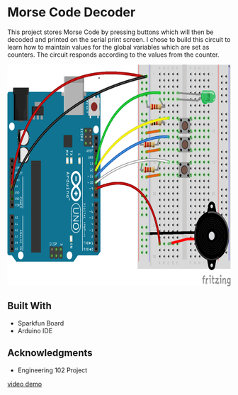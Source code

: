 # Morse Code Decoder
This project stores Morse Code by pressing buttons which will then be decoded and printed on the serial print screen. I chose to build this circuit to learn how to maintain values for the global variables which are set as counters. The circuit responds according to the values from the counter.

<img src="Schematic/Untitled Sketch 2_bb.png" height="500">

<h2>Built With</h2>
<ul>
    <li>Sparkfun Board</li>
    <li>Arduino IDE</li>
</ul>

<h2>Acknowledgments</h2>
<ul>
    <li>Engineering 102 Project</li>
</ul>

<a href="https://www.youtube.com/watch?v=YDx5sWZCjo0">video demo</a>
